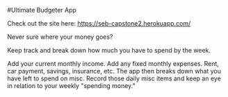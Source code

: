 #Ultimate Budgeter App

Check out the site here: https://seb-capstone2.herokuapp.com/

Never sure where your money goes? 

Keep track and break down how much you have to spend by the week. 

Add your current monthly income.
Add any fixed monthly expenses. Rent, car payment, savings, insurance, etc. 
The app then breaks down what you have left to spend on misc. 
Record those daily misc items and keep an eye in relation to your weekly "spending money."

